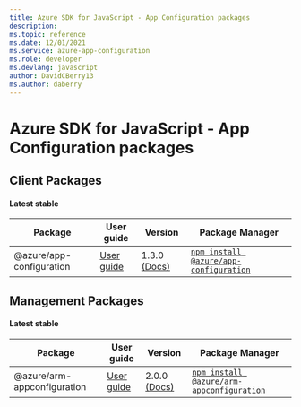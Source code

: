 ```yaml
---
title: Azure SDK for JavaScript - App Configuration packages
description: 
ms.topic: reference
ms.date: 12/01/2021
ms.service: azure-app-configuration
ms.role: developer
ms.devlang: javascript
author: DavidCBerry13
ms.author: daberry
---
```


# Azure SDK for JavaScript - App Configuration packages

## Client Packages

#### Latest stable

| Package               | User guide                           | Version                | Package Manager                |
|-----------------------|--------------------------------------|------------------------|--------------------------------|
| @azure/app-configuration  | [User guide](/javascript/sdk-demo/app-configuration/app-configuration/azure-app-configuration/readme)  | 1.3.0 [(Docs)](/javascript/sdk-demo/app-configuration/app-configuration/azure-app-configuration/latest-stable)  | [`npm install @azure/app-configuration`](https://www.npmjs.com/package/%40azure%2Fapp-configuration) |
 

 


 
 

## Management Packages

#### Latest stable

| Package               | User guide                           | Version                | Package Manager                |
|-----------------------|--------------------------------------|------------------------|--------------------------------|
| @azure/arm-appconfiguration  | [User guide](/javascript/sdk-demo/app-configuration/arm-appconfiguration/azure-arm-appconfiguration/readme)  | 2.0.0 [(Docs)](/javascript/sdk-demo/app-configuration/arm-appconfiguration/azure-arm-appconfiguration/latest-stable)  | [`npm install @azure/arm-appconfiguration`](https://www.npmjs.com/package/%40azure%2Farm-appconfiguration) |
 

 

 
 
